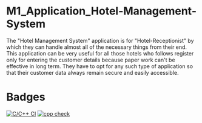 # M1_Application_Hotel-Management-System
The "Hotel Management System" application is for "Hotel-Receptionist" by which they can handle almost all of the necessary things from their end. This application can be very useful for all those hotels who follows register only for entering the customer details because paper work can't be effective in long term. They have to opt for any such type of application so that their customer data always remain secure and easily accessible.
# Badges
[![C/C++ CI](https://github.com/JEENA011/M1_Application_Hotel-Management-System/actions/workflows/c-cpp.yml/badge.svg)](https://github.com/JEENA011/M1_Application_Hotel-Management-System/actions/workflows/c-cpp.yml)
[![cpp check](https://github.com/JEENA011/M1_Application_Hotel-Management-System/actions/workflows/cppcheck-cpp.yml/badge.svg)](https://github.com/JEENA011/M1_Application_Hotel-Management-System/actions/workflows/cppcheck-cpp.yml)
